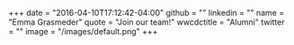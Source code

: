 +++
date = "2016-04-10T17:12:42-04:00"
github = ""
linkedin = ""
name = "Emma Grasmeder"
quote = "Join our team!"
wwcdctitle = "Alumni"
twitter = ""
image = "/images/default.png"
+++

